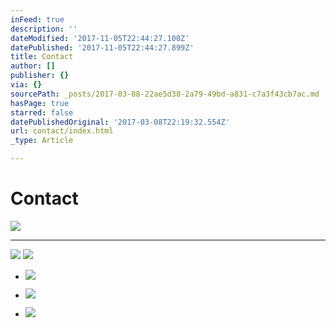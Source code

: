 ```yaml
---
inFeed: true
description: ''
dateModified: '2017-11-05T22:44:27.100Z'
datePublished: '2017-11-05T22:44:27.899Z'
title: Contact
author: []
publisher: {}
via: {}
sourcePath: _posts/2017-03-08-22ae5d38-2a79-49bd-a831-c7a3f43cb7ac.md
hasPage: true
starred: false
datePublishedOriginal: '2017-03-08T22:19:32.554Z'
url: contact/index.html
_type: Article

---
```

# Contact
![](https://s3-us-west-2.amazonaws.com/the-grid-img/p/e5183191ef1f4db2a6c6cfe2a2591a2e8a88f603.jpg)

---

![](https://the-grid-user-content.s3-us-west-2.amazonaws.com/00233dbe-59dd-4877-a699-8627e1813319.jpg)
![](https://the-grid-user-content.s3-us-west-2.amazonaws.com/8d82494c-81a0-4742-98c1-f01c9c66e919.png)

* ![](https://the-grid-user-content.s3-us-west-2.amazonaws.com/ea8ca539-b1cd-4633-aeb3-e7f41d72c4b1.png)

* ![](https://the-grid-user-content.s3-us-west-2.amazonaws.com/56c06f07-4deb-453f-883a-7859bd32dd9a.png)

* ![](https://the-grid-user-content.s3-us-west-2.amazonaws.com/b9e667ca-41ef-472c-acb7-7c03d1f7131c.png)